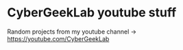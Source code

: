 # CyberGeekLab youtube stuff

Random projects from my youtube channel -> https://youtube.com/CyberGeekLab
